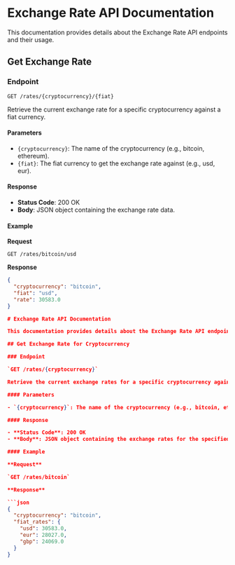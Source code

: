 # Exchange Rate API Documentation

This documentation provides details about the Exchange Rate API endpoints and their usage.

## Get Exchange Rate

### Endpoint

`GET /rates/{cryptocurrency}/{fiat}`

Retrieve the current exchange rate for a specific cryptocurrency against a fiat currency.

#### Parameters

- `{cryptocurrency}`: The name of the cryptocurrency (e.g., bitcoin, ethereum).
- `{fiat}`: The fiat currency to get the exchange rate against (e.g., usd, eur).

#### Response

- **Status Code**: 200 OK
- **Body**: JSON object containing the exchange rate data.

#### Example

**Request**

`GET /rates/bitcoin/usd`

**Response**

```json
{
  "cryptocurrency": "bitcoin",
  "fiat": "usd",
  "rate": 30583.0
}

# Exchange Rate API Documentation

This documentation provides details about the Exchange Rate API endpoints and their usage.

## Get Exchange Rate for Cryptocurrency

### Endpoint

`GET /rates/{cryptocurrency}`

Retrieve the current exchange rates for a specific cryptocurrency against all available fiat currencies.

#### Parameters

- `{cryptocurrency}`: The name of the cryptocurrency (e.g., bitcoin, ethereum).

#### Response

- **Status Code**: 200 OK
- **Body**: JSON object containing the exchange rates for the specified cryptocurrency.

#### Example

**Request**

`GET /rates/bitcoin`

**Response**

```json
{
  "cryptocurrency": "bitcoin",
  "fiat_rates": {
    "usd": 30583.0,
    "eur": 28027.0,
    "gbp": 24069.0
  }
}

